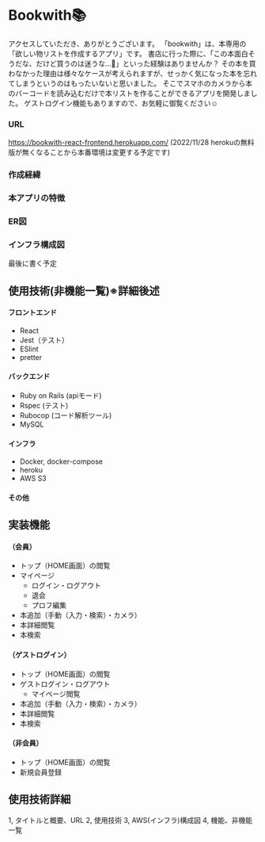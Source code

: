 # Bookwith📚
アクセスしていただき、ありがとうございます。
「bookwith」は、本専用の「欲しい物リストを作成するアプリ」です。
書店に行った際に、「この本面白そうだな、だけど買うのは迷うな...🤔」といった経験はありませんか？
その本を買わなかった理由は様々なケースが考えられますが、せっかく気になった本を忘れてしまうというのはもったいないと思いました。
そこでスマホのカメラから本のバーコードを読み込むだけで本リストを作ることができるアプリを開発しました。
ゲストログイン機能もありますので、お気軽に御覧ください☺️


### URL
https://bookwith-react-frontend.herokuapp.com/
(2022/11/28 herokuの無料版が無くなることから本番環境は変更する予定です)
### 作成経緯
### 本アプリの特徴
### ER図

### インフラ構成図
最後に書く予定


## 使用技術(非機能一覧)※詳細後述
#### フロントエンド
* React
* Jest（テスト）
* ESlint
* pretter
#### バックエンド
* Ruby on Rails (apiモード)
* Rspec (テスト)
* Rubocop (コード解析ツール)
* MySQL
#### インフラ
* Docker, docker-compose
* heroku
* AWS S3
#### その他

## 実装機能
#### （会員）
* トップ（HOME画面）の閲覧
* マイページ
  * ログイン・ログアウト
  * 退会
  * プロフ編集
* 本追加（手動（入力・検索）・カメラ）
* 本詳細閲覧
* 本検索
#### （ゲストログイン）
* トップ（HOME画面）の閲覧
* ゲストログイン・ログアウト
  * マイページ閲覧
* 本追加（手動（入力・検索）・カメラ）
* 本詳細閲覧
* 本検索
#### （非会員）
* トップ（HOME画面）の閲覧
* 新規会員登録

## 使用技術詳細

1, タイトルと概要、URL
2, 使用技術
3, AWS(インフラ)構成図
4, 機能、非機能一覧
